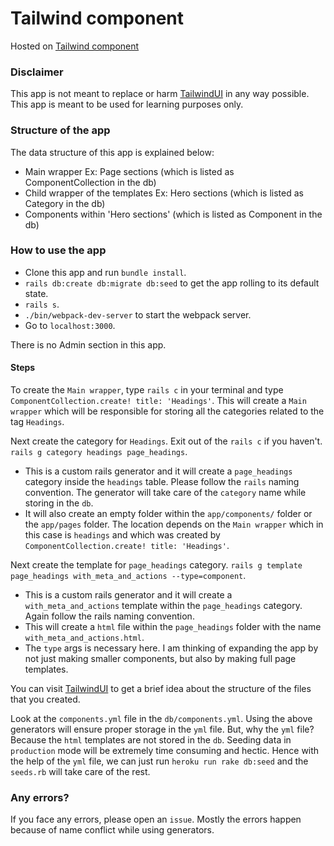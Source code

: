 # Tailwind component

Hosted on [Tailwind component](https://tailwind-component.herokuapp.com/)

### Disclaimer

This app is not meant to replace or harm [TailwindUI](https://tailwindui.com/) in any way possible. This app is meant to be used for learning purposes only.

### Structure of the app

The data structure of this app is explained below:

- Main wrapper Ex: Page sections (which is listed as ComponentCollection in the db)
- Child wrapper of the templates Ex: Hero sections (which is listed as Category in the db)
- Components within 'Hero sections' (which is listed as Component in the db)

### How to use the app

- Clone this app and run `bundle install`.
- `rails db:create db:migrate db:seed` to get the app rolling to its default state.
- `rails s`.
- `./bin/webpack-dev-server` to start the webpack server.
- Go to `localhost:3000`.

There is no Admin section in this app.

#### Steps

To create the `Main wrapper`, type `rails c` in your terminal and type `ComponentCollection.create! title: 'Headings'`. This will create a `Main wrapper` which will be responsible for storing all the categories related to the tag `Headings`.

Next create the category for `Headings`. Exit out of the `rails c` if you haven't.
`rails g category headings page_headings`.

- This is a custom rails generator and it will create a `page_headings` category inside the `headings` table. Please follow the `rails` naming convention. The generator will take care of the `category` name while storing in the `db`.
- It will also create an empty folder within the `app/components/` folder or the `app/pages` folder. The location depends on the `Main wrapper` which in this case is `headings` and which was created by `ComponentCollection.create! title: 'Headings'`.

Next create the template for `page_headings` category.
`rails g template page_headings with_meta_and_actions --type=component`.

- This is a custom rails generator and it will create a `with_meta_and_actions` template within the `page_headings` category. Again follow the rails naming convention.
- This will create a `html` file within the `page_headings` folder with the name `with_meta_and_actions.html`.
- The `type` args is necessary here. I am thinking of expanding the app by not just making smaller components, but also by making full page templates.

You can visit [TailwindUI](https://tailwindui.com/) to get a brief idea about the structure of the files that you created.

Look at the `components.yml` file in the `db/components.yml`. Using the above generators will ensure proper storage in the `yml` file. But, why the `yml` file? Because the `html` templates are not stored in the `db`. Seeding data in `production` mode will be extremely time consuming and hectic. Hence with the help of the `yml` file, we can just run `heroku run rake db:seed` and the `seeds.rb` will take care of the rest.

### Any errors?

If you face any errors, please open an `issue`. Mostly the errors happen because of name conflict while using generators.
